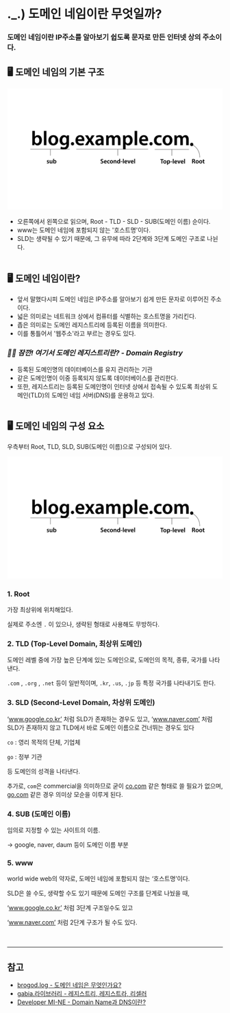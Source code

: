 # ._.) 도메인 네임이란 무엇일까?
### 도메인 네임이란 IP주소를 알아보기 쉽도록 문자로 만든 인터넷 상의 주소이다.

## 🖥 도메인 네임의 기본 구조

<p align="center">
<img src="./img/domainName.png">
</p>

* 오른쪽에서 왼쪽으로 읽으며, Root - TLD - SLD - SUB(도메인 이름) 순이다.
* www는 도메인 네임에 포함되지 않는 '호스트명'이다.
* SLD는 생략될 수 있기 때문에, 그 유무에 따라 2단계와 3단계 도메인 구조로 나뉜다.
<br/><br/>

## 🖥 도메인 네임이란?
* 앞서 말했다시피 도메인 네임은 IP주소를 알아보기 쉽게 만든 문자로 이루어진 주소이다.
* 넓은 의미로는 네트워크 상에서 컴퓨터를 식별하는 호스트명을 가리킨다.
* 좁은 의미로는 도메인 레지스트리에 등록된 이름을 의미한다.
* 이를 통틀어서 '웹주소'라고 부르는 경우도 있다.

### _🖐🏻 잠깐! 여기서 도메인 레지스트리란? - Domain Registry_
* 등록된 도메인명의 데이터베이스를 유지 관리하는 기관
* 같은 도메인명이 이중 등록되지 않도록 데이터베이스를 관리한다.
* 또한, 레지스트리는 등록된 도메인명이 인터넷 상에서 접속될 수 있도록 최상위 도메인(TLD)의 도메인 네임 서버(DNS)를 운용하고 있다.
<br/><br/>

## 🖥 도메인 네임의 구성 요소

우측부터 Root, TLD, SLD, SUB(도메인 이름)으로 구성되어 있다.
<p align="center">
<img src="./img/domainName.png">
</p>

### __1. Root__
가장 최상위에 위치해있다.

실제로 주소엔 `.` 이 있으나, 생략된 형태로 사용해도 무방하다.

### __2. TLD (Top-Level Domain, 최상위 도메인)__
도메인 레벨 중에 가장 높은 단계에 있는 도메인으로, 도메인의 목적, 종류, 국가를 나타낸다.

`.com` , `.org` , `.net` 등이 일반적이며, `.kr`, `.us`, `.jp` 등 특정 국가를 나타내기도 한다.

### __3. SLD (Second-Level Domain, 차상위 도메인)__
‘www.google.co.kr’ 처럼 SLD가 존재하는 경우도 있고, ‘www.naver.com’ 처럼 SLD가 존재하지 않고 TLD에서 바로 도메인 이름으로 건너뛰는 경우도 있다

`co` : 영리 목적의 단체, 기업체

`go` : 정부 기관

등 도메인의 성격을 나타낸다.

추가로, `com`은 commercial을 의미하므로 굳이 [co.com](http://co.com) 같은 형태로 쓸 필요가 없으며, [go.com](http://go.com) 같은 경우 의미상 모순을 이루게 된다.

### __4. SUB (도메인 이름)__
임의로 지정할 수 있는 사이트의 이름.

→ google, naver, daum 등이 도메인 이름 부분

### __5. www__
world wide web의 약자로, 도메인 네임에 포함되지 않는 ‘호스트명’이다.

SLD은 쓸 수도, 생략할 수도 있기 때문에 도메인 구조를 단계로 나눴을 때,

‘www.google.co.kr’ 처럼 3단계 구조일수도 있고

‘www.naver.com’ 처럼 2단계 구조가 될 수도 있다.
<br/><br/><br/>

***
## 참고
* [brogod.log - 도메인 네임은 무엇인가요?](https://velog.io/@m-vault/%EB%8F%84%EB%A9%94%EC%9D%B8-%EB%84%A4%EC%9E%84%EC%9D%80-%EB%AC%B4%EC%97%87%EC%9D%B8%EA%B0%80%EC%9A%94)
* [gabia.라이브러리 - 레지스트리, 레지스트라, 리셀러](https://library.gabia.com/contents/4918/)
* [Developer MI-NE - Domain Name과 DNS이란?](https://minemanemo.tistory.com/80)
